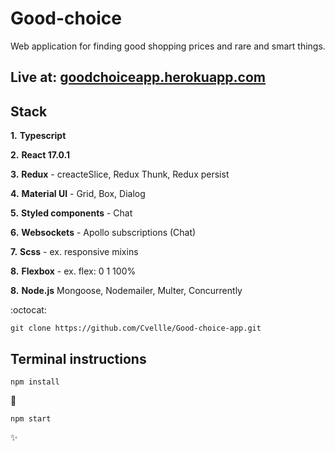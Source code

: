 # Good-choice

Web application for finding good shopping prices and rare and smart things.

## Live at: [goodchoiceapp.herokuapp.com](https://goodchoiceapp.herokuapp.com/signup)

## Stack

**1.** **Typescript**

**2.** **React 17.0.1**

**3.** **Redux** - creacteSlice, Redux Thunk, Redux persist

**4.** **Material UI** - Grid, Box, Dialog

**5.** **Styled components** - Chat

**6.** **Websockets** - Apollo subscriptions (Chat)

**7.** **Scss** - ex. responsive mixins

**8.** **Flexbox** - ex. flex: 0 1 100%

**8.** **Node.js** Mongoose, Nodemailer, Multer, Concurrently

:octocat:

```
git clone https://github.com/Cvellle/Good-choice-app.git
```

## Terminal instructions

```
npm install
```

:rocket:

```
npm start
```

:sparkles:
